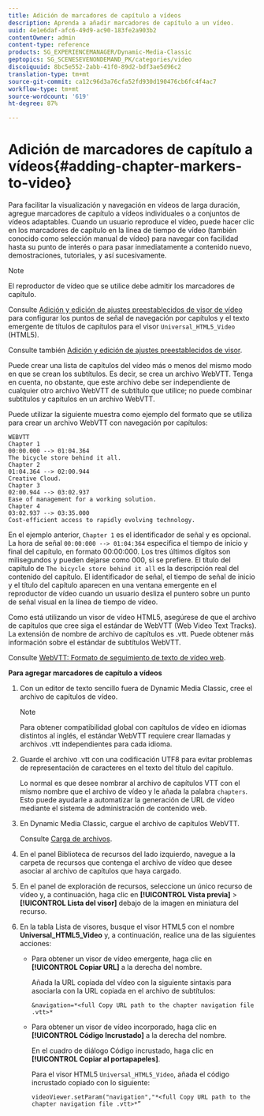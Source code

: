 ```yaml
---
title: Adición de marcadores de capítulo a vídeos
description: Aprenda a añadir marcadores de capítulo a un vídeo.
uuid: 4e1e6daf-afc6-49d9-ac90-183fe2a903b2
contentOwner: admin
content-type: reference
products: SG_EXPERIENCEMANAGER/Dynamic-Media-Classic
geptopics: SG_SCENESEVENONDEMAND_PK/categories/video
discoiquuid: 8bc5e552-2abb-41f0-89d2-bdf3ae5d96c2
translation-type: tm+mt
source-git-commit: ca12c96d3a76cfa52fd930d190476cb6fc4f4ac7
workflow-type: tm+mt
source-wordcount: '619'
ht-degree: 87%

---
```



# Adición de marcadores de capítulo a vídeos{#adding-chapter-markers-to-video}

Para facilitar la visualización y navegación en vídeos de larga duración, agregue marcadores de capítulo a vídeos individuales o a conjuntos de vídeos adaptables. Cuando un usuario reproduce el vídeo, puede hacer clic en los marcadores de capítulo en la línea de tiempo de vídeo (también conocido como selección manual de vídeo) para navegar con facilidad hasta su punto de interés o para pasar inmediatamente a contenido nuevo, demostraciones, tutoriales, y así sucesivamente.

>[!NOTE]
>
>El reproductor de vídeo que se utilice debe admitir los marcadores de capítulo.

Consulte [Adición y edición de ajustes preestablecidos de visor de vídeo](previewing-videos-video-viewer.md#adding_or_editing_a_video_viewer_preset) para configurar los puntos de señal de navegación por capítulos y el texto emergente de títulos de capítulos para el visor `Universal_HTML5_Video` (HTML5).

Consulte también [Adición y edición de ajustes preestablecidos de visor](application-setup.md#adding_and_editing_viewer_presets).

Puede crear una lista de capítulos del vídeo más o menos del mismo modo en que se crean los subtítulos. Es decir, se crea un archivo WebVTT. Tenga en cuenta, no obstante, que este archivo debe ser independiente de cualquier otro archivo WebVTT de subtítulo que utilice; no puede combinar subtítulos y capítulos en un archivo WebVTT.

Puede utilizar la siguiente muestra como ejemplo del formato que se utiliza para crear un archivo WebVTT con navegación por capítulos:

```as3
WEBVTT 
Chapter 1 
00:00.000 --> 01:04.364 
The bicycle store behind it all. 
Chapter 2 
01:04.364 --> 02:00.944 
Creative Cloud. 
Chapter 3 
02:00.944 --> 03:02.937 
Ease of management for a working solution. 
Chapter 4 
03:02.937 --> 03:35.000 
Cost-efficient access to rapidly evolving technology.
```

En el ejemplo anterior, `Chapter 1` es el identificador de señal y es opcional. La hora de señal `00:00:000 --> 01:04:364` especifica el tiempo de inicio y final del capítulo, en formato 00:00:000. Los tres últimos dígitos son milisegundos y pueden dejarse como 000, si se prefiere. El título del capítulo de `The bicycle store behind it all` es la descripción real del contenido del capítulo. El identificador de señal, el tiempo de señal de inicio y el título del capítulo aparecen en una ventana emergente en el reproductor de vídeo cuando un usuario desliza el puntero sobre un punto de señal visual en la línea de tiempo de vídeo.

Como está utilizando un visor de vídeo HTML5, asegúrese de que el archivo de capítulos que cree siga el estándar de WebVTT (Web Video Text Tracks). La extensión de nombre de archivo de capítulos es .vtt. Puede obtener más información sobre el estándar de subtítulos WebVTT.

Consulte [WebVTT: Formato de seguimiento de texto de vídeo web](https://dev.w3.org/html5/webvtt/).

**Para agregar marcadores de capítulo a vídeos**

1. Con un editor de texto sencillo fuera de Dynamic Media Classic, cree el archivo de capítulos de vídeo.

   >[!NOTE]
   >
   >Para obtener compatibilidad global con capítulos de vídeo en idiomas distintos al inglés, el estándar WebVTT requiere crear llamadas y archivos .vtt independientes para cada idioma.

1. Guarde el archivo .vtt con una codificación UTF8 para evitar problemas de representación de caracteres en el texto del título del capítulo.

   Lo normal es que desee nombrar al archivo de capítulos VTT con el mismo nombre que el archivo de vídeo y le añada la palabra `chapters`. Esto puede ayudarle a automatizar la generación de URL de vídeo mediante el sistema de administración de contenido web.

1. En Dynamic Media Classic, cargue el archivo de capítulos WebVTT.

   Consulte [Carga de archivos](uploading-files.md#uploading_files).

1. En el panel Biblioteca de recursos del lado izquierdo, navegue a la carpeta de recursos que contenga el archivo de vídeo que desee asociar al archivo de capítulos que haya cargado.
1. En el panel de exploración de recursos, seleccione un único recurso de vídeo y, a continuación, haga clic en **[!UICONTROL Vista previa]** > **[!UICONTROL Lista del visor]** debajo de la imagen en miniatura del recurso.
1. En la tabla Lista de visores, busque el visor HTML5 con el nombre **Universal_HTML5_Video** y, a continuación, realice una de las siguientes acciones:

   * Para obtener un visor de vídeo emergente, haga clic en **[!UICONTROL Copiar URL]** a la derecha del nombre.

      Añada la URL copiada del vídeo con la siguiente sintaxis para asociarla con la URL copiada en el archivo de subtítulos:

      `&navigation=*<full Copy URL path to the chapter navigation file .vtt>*`

   * Para obtener un visor de vídeo incorporado, haga clic en **[!UICONTROL Código Incrustado]** a la derecha del nombre.

      En el cuadro de diálogo Código incrustado, haga clic en **[!UICONTROL Copiar al portapapeles]**.

      Para el visor HTML5 `Universal_HTML5_Video`, añada el código incrustado copiado con lo siguiente:

      `videoViewer.setParam("navigation","*<full Copy URL path to the chapter navigation file .vtt>*”`

